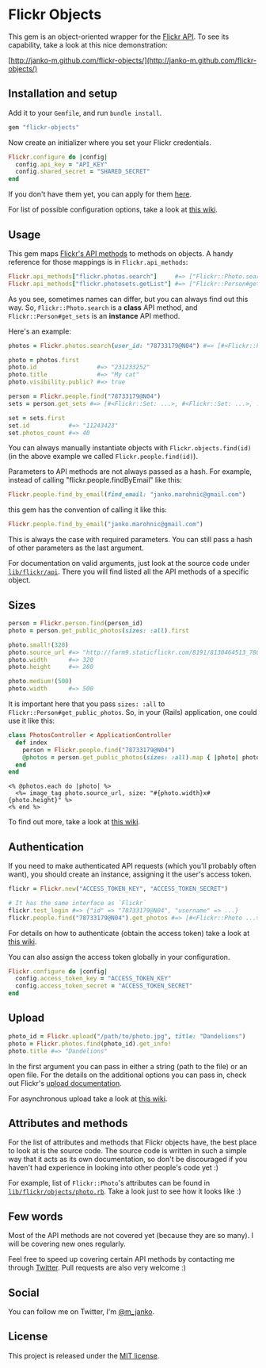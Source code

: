 # Flickr Objects

This gem is an object-oriented wrapper for the [Flickr API](http://flickr.com/api).
To see its capability, take a look at this nice demonstration:

[http://janko-m.github.com/flickr-objects/](http://janko-m.github.com/flickr-objects/)

## Installation and setup

Add it to your `Gemfile`, and run `bundle install`.

```ruby
gem "flickr-objects"
```

Now create an initializer where you set your Flickr credentials.

```ruby
Flickr.configure do |config|
  config.api_key = "API_KEY"
  config.shared_secret = "SHARED_SECRET"
end
```

If you don't have them yet, you can apply for them [here](http://www.flickr.com/services/apps/create/apply).

For list of possible configuration options, take a look at [this
wiki](https://github.com/janko-m/flickr-objects/wiki/Configuration).

## Usage

This gem maps [Flickr's API methods](http://flickr.com/api) to methods on objects.
A handy reference for those mappings is in `Flickr.api_methods`:

```ruby
Flickr.api_methods["flickr.photos.search"]     #=> ["Flickr::Photo.search"]
Flickr.api_methods["flickr.photosets.getList"] #=> ["Flickr::Person#get_sets"]
```

As you see, sometimes names can differ, but you can always find out this way.
So, `Flickr::Photo.search` is a **class** API method, and
`Flickr::Person#get_sets` is an **instance** API method.

Here's an example:

```ruby
photos = Flickr.photos.search(user_id: "78733179@N04") #=> [#<Flickr::Photo: ...>, #<Flickr::Photo: ...>, ...]

photo = photos.first
photo.id                 #=> "231233252"
photo.title              #=> "My cat"
photo.visibility.public? #=> true

person = Flickr.people.find("78733179@N04")
sets = person.get_sets #=> [#<Flickr::Set: ...>, #<Flickr::Set: ...>, ...]

set = sets.first
set.id           #=> "11243423"
set.photos_count #=> 40
```

You can always manually instantiate objects with `Flickr.objects.find(id)`
(in the above example we called `Flickr.people.find(id)`).

Parameters to API methods are not always passed as a hash. For example, instead
of calling "flickr.people.findByEmail" like this:

```ruby
Flickr.people.find_by_email(find_email: "janko.marohnic@gmail.com")
```

this gem has the convention of calling it like this:

```ruby
Flickr.people.find_by_email("janko.marohnic@gmail.com")
```

This is always the case with required parameters. You can still pass a hash of
other parameters as the last argument.

For documentation on valid arguments, just look at the source code under
[`lib/flickr/api`](https://github.com/janko-m/flickr-objects/tree/master/lib/flickr/api).
There you will find listed all the API methods of a specific object.

## Sizes

```ruby
person = Flickr.person.find(person_id)
photo = person.get_public_photos(sizes: :all).first

photo.small!(320)
photo.source_url #=> "http://farm9.staticflickr.com/8191/8130464513_780e01decd_n.jpg"
photo.width      #=> 320
photo.height     #=> 280

photo.medium!(500)
photo.width      #=> 500
```

It is important here that you pass `sizes: :all` to `Flickr::Person#get_public_photos`.
So, in your (Rails) application, one could use it like this:

```ruby
class PhotosController < ApplicationController
  def index
    person = Flickr.people.find("78733179@N04")
    @photos = person.get_public_photos(sizes: :all).map { |photo| photo.medium!(500) }
  end
end
```
```erb
<% @photos.each do |photo| %>
  <%= image_tag photo.source_url, size: "#{photo.width}x#{photo.height}" %>
<% end %>
```

To find out more, take a look at [this wiki](https://github.com/janko-m/flickr-objects/wiki/Sizes).

## Authentication

If you need to make authenticated API requests (which you'll probably often want), you should create an
instance, assigning it the user's access token.

```ruby
flickr = Flickr.new("ACCESS_TOKEN_KEY", "ACCESS_TOKEN_SECRET")

# It has the same interface as `Flickr`
flickr.test_login #=> {"id" => "78733179@N04", "username" => ...}
flickr.people.find("78733179@N04").get_photos #=> [#<Flickr::Photo ...>, #<Flickr::Photo, ...>, ...]
```

For details on how to authenticate (obtain the access token) take a look at
[this wiki](http://github.com/janko-m/flickr-objects/wiki/Authentication).

You can also assign the access token globally in your configuration.

```ruby
Flickr.configure do |config|
  config.access_token_key = "ACCESS_TOKEN_KEY"
  config.access_token_secret = "ACCESS_TOKEN_SECRET"
end
```

## Upload

```ruby
photo_id = Flickr.upload("/path/to/photo.jpg", title: "Dandelions")
photo = Flickr.photos.find(photo_id).get_info!
photo.title #=> "Dandelions"
```

In the first argument you can pass in either a string (path to the file) or an open file.
For the details on the additional options you can pass in, check out Flickr's [upload
documentation](http://www.flickr.com/services/api/upload.api.html).

For asynchronous upload take a look at [this wiki](https://github.com/janko-m/flickr-objects/wiki/Upload).

## Attributes and methods

For the list of attributes and methods that Flickr objects have, the best place to look at
is the source code. The source code is written in such a simple way that it acts as its
own documentation, so don't be discouraged if you haven't had experience in looking into other
people's code yet :)

For example, list of `Flickr::Photo`'s attributes can be found in
[`lib/flickr/objects/photo.rb`](https://github.com/janko-m/flickr-objects/blob/master/lib/flickr/objects/photo.rb).
Take a look just to see how it looks like :)

## Few words

Most of the API methods are not covered yet (because they are so many). I will
be covering new ones regularly.

Feel free to speed up covering certain API methods by contacting me through
[Twitter](https://twitter.com/m_janko). Pull requests are also very welcome :)

## Social

You can follow me on Twitter, I'm [@m_janko](https://twitter.com/m_janko).

## License

This project is released under the [MIT license](https://github.com/janko-m/flickr-objects/blob/master/LICENSE).
